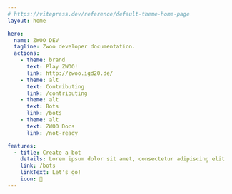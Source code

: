 ```yaml
---
# https://vitepress.dev/reference/default-theme-home-page
layout: home

hero:
  name: ZWOO DEV
  tagline: Zwoo developer documentation.
  actions:
    - theme: brand
      text: Play ZWOO!
      link: http://zwoo.igd20.de/
    - theme: alt
      text: Contributing
      link: /contributing
    - theme: alt
      text: Bots
      link: /bots
    - theme: alt
      text: ZWOO Docs
      link: /not-ready

features:
  - title: Create a bot
    details: Lorem ipsum dolor sit amet, consectetur adipiscing elit
    link: /bots
    linkText: Let's go!
    icon: 🤖
---
```



